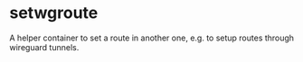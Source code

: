 # setwgroute
A helper container to set a route in another one, e.g. to setup routes through wireguard tunnels.
